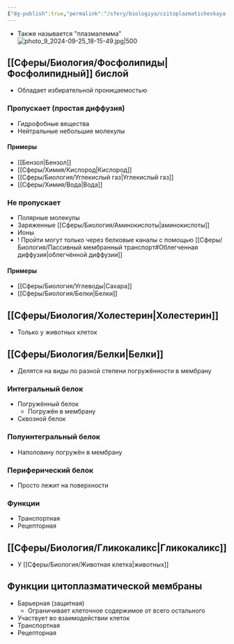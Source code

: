 ```yaml
---
{"dg-publish":true,"permalink":"/sfery/biologiya/czitoplazmaticheskaya-membrana/","tags":["Общаябиология"]}
---
```


- Также называется "плазмалемма"
![photo_9_2024-09-25_18-15-49.jpg|500](/img/user/%D0%90%D1%80%D1%85%D0%B8%D0%B2/%D0%9A%D1%8D%D1%88/photo_9_2024-09-25_18-15-49.jpg)
## [[Сферы/Биология/Фосфолипиды\|Фосфолипидный]] бислой
- Обладает избирательной проницаемостью
### Пропускает (простая диффузия)
- Гидрофобные вещества
- Нейтральные небольшие молекулы
#### Примеры 
- [[Бензол\|Бензол]] 
- [[Сферы/Химия/Кислород\|Кислород]]
- [[Сферы/Биология/Углекислый газ\|Углекислый газ]]
- [[Сферы/Химия/Вода\|Вода]]
### Не пропускает 
- Полярные молекулы 
- Заряженные [[Сферы/Биология/Аминокислоты\|аминокислоты]]
- Ионы
- ! Пройти могут только через белковые каналы с помощью [[Сферы/Биология/Пассивный мембранный транспорт#Облегченная диффузия\|облегчённой диффузии]]
#### Примеры 
- [[Сферы/Биология/Углеводы\|Cахара]]
- [[Сферы/Биология/Белки\|Белки]]
## [[Сферы/Биология/Холестерин\|Холестерин]]
- Только у животных клеток
## [[Сферы/Биология/Белки\|Белки]]
-  Делятся на виды по разной степени погружённости в мембрану
### Интегральный белок 
- Погружённый белок 
	- Погружён в мембрану 
- Сквозной белок
### Полуинтегральный белок 
- Наполовину погружён в мембрану 
### Периферический белок 
- Просто лежит на поверхности
### Функции 
- Транспортная
- Рецепторная
## [[Сферы/Биология/Гликокаликс\|Гликокаликс]]
- У [[Сферы/Биология/Животная клетка\|животных]]
## Функции цитоплазматической мембраны
- Барьерная (защитная)
	- Ограничивает клеточное содержимое от всего остального
- Участвует во взаимодействии клеток
- Транспортная
- Рецепторная